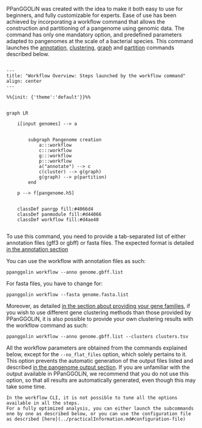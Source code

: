 PPanGGOLiN was created with the idea to make it both easy to use for beginners, and fully customizable for experts.
Ease of use has been achieved by incorporating a workflow command that allows the construction and partitioning of a pangenome using genomic data.
The command has only one mandatory option, and predefined parameters adapted to pangenomes at the scale of a bacterial species.
This command launches the [annotation](./pangenomeAnalyses.md#annotation), [clustering](./pangenomeCluster.md#cluster-genes-into-gene-families), [graph](./pangenomeAnalyses.md#graph) and [partition](./pangenomeAnalyses.md#partition) commands described below.



```{mermaid}

---
title: "Workflow Overview: Steps launched by the workflow command"
align: center
---

%%{init: {'theme':'default'}}%%


graph LR

    i[input genomes] --> a


        subgraph Pangenome creation
            a:::workflow
            c:::workflow
            g:::workflow
            p:::workflow
            a("annotate") --> c
            c(cluster) --> g(graph)
            g(graph) --> p(partition)
        end

    p --> f[pangenome.h5]

        
    classDef panrgp fill:#4066d4
    classDef panmodule fill:#d44066
    classDef workflow fill:#d4ae40


```


To use this command, you need to provide a tab-separated list of either annotation files (gff3 or gbff) or fasta files. The expected format is detailed [in the annotation section](./pangenomeAnalyses.md#annotation)

You can use the workflow with annotation files as such: 
```
ppanggolin workflow --anno genome.gbff.list
```

For fasta files, you have to change for: 
```
ppanggolin workflow --fasta genome.fasta.list
```

Moreover, as detailed [in the section about providing your gene families](./pangenomeAnalyses.md#read-clustering), 
if you wish to use different gene clustering methods than those provided by PPanGGOLiN,
it is also possible to provide your own clustering results with the workflow command as such:

```
ppanggolin workflow --anno genome.gbff.list --clusters clusters.tsv
```

All the workflow parameters are obtained from the commands explained below, except for the `--no_flat_files` option, which solely pertains to it. This option prevents the automatic generation of the output files listed and described [in the pangenome output section](./pangenomeAnalyses.md#pangenome-outputs).
If you are unfamiliar with the output available in PPanGGOLiN, we recommend that you do not use this option, so that all results are automatically generated, even though this may take some time.

```{tip}
In the workflow CLI, it is not possible to tune all the options available in all the steps. 
For a fully optimized analysis, you can either launch the subcommands one by one as described below, or you can use the configuration file as described [here](../practicalInformation.md#configuration-file)
```




